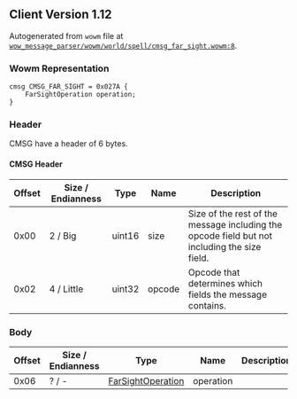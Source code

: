 ## Client Version 1.12

Autogenerated from `wowm` file at [`wow_message_parser/wowm/world/spell/cmsg_far_sight.wowm:8`](https://github.com/gtker/wow_messages/tree/main/wow_message_parser/wowm/world/spell/cmsg_far_sight.wowm#L8).

### Wowm Representation
```rust,ignore
cmsg CMSG_FAR_SIGHT = 0x027A {
    FarSightOperation operation;
}
```
### Header
CMSG have a header of 6 bytes.

#### CMSG Header
| Offset | Size / Endianness | Type   | Name   | Description |
| ------ | ----------------- | ------ | ------ | ----------- |
| 0x00   | 2 / Big           | uint16 | size   | Size of the rest of the message including the opcode field but not including the size field.|
| 0x02   | 4 / Little        | uint32 | opcode | Opcode that determines which fields the message contains.|
### Body
| Offset | Size / Endianness | Type | Name | Description |
| ------ | ----------------- | ---- | ---- | ----------- |
| 0x06 | ? / - | [FarSightOperation](farsightoperation.md) | operation |  |
